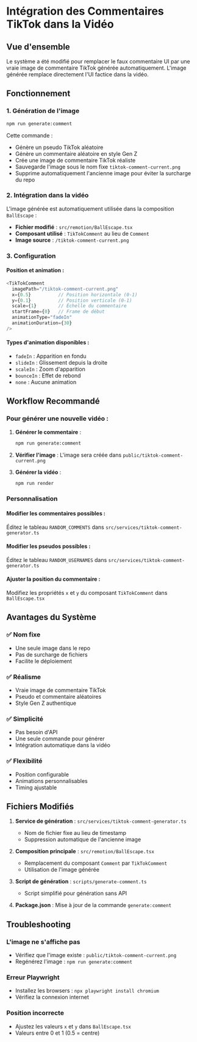 # Intégration des Commentaires TikTok dans la Vidéo

## Vue d'ensemble

Le système a été modifié pour remplacer le faux commentaire UI par une vraie image de commentaire TikTok générée automatiquement. L'image générée remplace directement l'UI factice dans la vidéo.

## Fonctionnement

### 1. Génération de l'image
```bash
npm run generate:comment
```

Cette commande :
- Génère un pseudo TikTok aléatoire
- Génère un commentaire aléatoire en style Gen Z
- Crée une image de commentaire TikTok réaliste
- Sauvegarde l'image sous le nom fixe `tiktok-comment-current.png`
- Supprime automatiquement l'ancienne image pour éviter la surcharge du repo

### 2. Intégration dans la vidéo

L'image générée est automatiquement utilisée dans la composition `BallEscape` :
- **Fichier modifié** : `src/remotion/BallEscape.tsx`
- **Composant utilisé** : `TikTokComment` au lieu de `Comment`
- **Image source** : `/tiktok-comment-current.png`

### 3. Configuration

#### Position et animation :
```typescript
<TikTokComment
  imagePath="/tiktok-comment-current.png"
  x={0.5}          // Position horizontale (0-1)
  y={0.1}          // Position verticale (0-1)
  scale={1}        // Échelle du commentaire
  startFrame={0}   // Frame de début
  animationType="fadeIn"
  animationDuration={30}
/>
```

#### Types d'animation disponibles :
- `fadeIn` : Apparition en fondu
- `slideIn` : Glissement depuis la droite
- `scaleIn` : Zoom d'apparition
- `bounceIn` : Effet de rebond
- `none` : Aucune animation

## Workflow Recommandé

### Pour générer une nouvelle vidéo :

1. **Générer le commentaire** :
   ```bash
   npm run generate:comment
   ```

2. **Vérifier l'image** :
   L'image sera créée dans `public/tiktok-comment-current.png`

3. **Générer la vidéo** :
   ```bash
   npm run render
   ```

### Personnalisation

#### Modifier les commentaires possibles :
Éditez le tableau `RANDOM_COMMENTS` dans `src/services/tiktok-comment-generator.ts`

#### Modifier les pseudos possibles :
Éditez le tableau `RANDOM_USERNAMES` dans `src/services/tiktok-comment-generator.ts`

#### Ajuster la position du commentaire :
Modifiez les propriétés `x` et `y` du composant `TikTokComment` dans `BallEscape.tsx`

## Avantages du Système

### ✅ Nom fixe
- Une seule image dans le repo
- Pas de surcharge de fichiers
- Facilite le déploiement

### ✅ Réalisme
- Vraie image de commentaire TikTok
- Pseudo et commentaire aléatoires
- Style Gen Z authentique

### ✅ Simplicité
- Pas besoin d'API
- Une seule commande pour générer
- Intégration automatique dans la vidéo

### ✅ Flexibilité
- Position configurable
- Animations personnalisables
- Timing ajustable

## Fichiers Modifiés

1. **Service de génération** : `src/services/tiktok-comment-generator.ts`
   - Nom de fichier fixe au lieu de timestamp
   - Suppression automatique de l'ancienne image

2. **Composition principale** : `src/remotion/BallEscape.tsx`
   - Remplacement du composant `Comment` par `TikTokComment`
   - Utilisation de l'image générée

3. **Script de génération** : `scripts/generate-comment.ts`
   - Script simplifié pour génération sans API

4. **Package.json** : Mise à jour de la commande `generate:comment`

## Troubleshooting

### L'image ne s'affiche pas
- Vérifiez que l'image existe : `public/tiktok-comment-current.png`
- Regénérez l'image : `npm run generate:comment`

### Erreur Playwright
- Installez les browsers : `npx playwright install chromium`
- Vérifiez la connexion internet

### Position incorrecte
- Ajustez les valeurs `x` et `y` dans `BallEscape.tsx`
- Valeurs entre 0 et 1 (0.5 = centre)